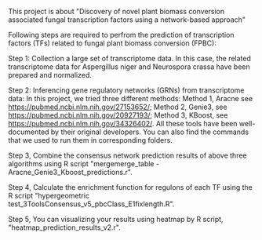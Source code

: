 This project is about "Discovery of novel plant biomass conversion associated fungal transcription factors using a network-based approach"

Following steps are required to perfrom the prediction of transcription factors (TFs) related to fungal plant biomass conversion (FPBC):

Step 1: Collection a large set of transcriptome data. In this case, the related transcriptome data for Aspergillus niger and Neurospora crassa have been prepared and normalized.


Step 2: Inferencing gene regulatory networks (GRNs) from transcriptome data:
    In this project, we tried three different methods: Method 1, Aracne   see https://pubmed.ncbi.nlm.nih.gov/27153652/;  Method 2, Genie3, see https://pubmed.ncbi.nlm.nih.gov/20927193/; 
    Method 3, KBoost, see https://pubmed.ncbi.nlm.nih.gov/34326402/. All these tools have been well-documented by their original developers. You can also find the commands that we used to run them in corresponding folders. 

Step 3, Combine the consensus network prediction results of above three algorithms using R script "mergemerge_table - Aracne_Genie3_Kboost_predictions.r".   

Step 4, Calculate the enrichment function for regulons of each TF using the R script "hypergeometric test_3ToolsConsensus_v5_pbcClass_E1fixlength.R".

Step 5, You can visualizing your results using heatmap by R script, "heatmap_prediction_results_v2.r".
